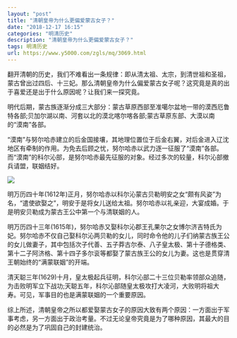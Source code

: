 ```yaml
---
layout: "post"
title: "清朝皇帝为什么更偏爱蒙古女子？"
date: "2018-12-17 16:15"
categories: "明清历史"
description: "清朝皇帝为什么更偏爱蒙古女子？"
tags: 明清历史
url: https://www.y5000.com/zgls/mq/3069.html
---
```






翻开清朝的历史，我们不难看出一条规律：即从清太祖、太宗，到清世祖和圣祖，蒙古曾出过四后、十三妃。那么清朝皇帝为什么偏爱蒙古女子呢？这究竟是真的出于喜爱还是出于什么原因呢？让我们来一探究竟。

明代后期，蒙古族逐渐分成三大部分：蒙古草原西部至准噶尔盆地一带的漠西厄鲁特各部;贝加尔湖以南、河套以北的漠北喀尔喀各部;蒙古草原东部、大漠以南的“漠南”各部。

“漠南”与努尔哈赤建立的后金国接壤，其地理位置位于后金右翼，对后金进入辽沈地区有牵制的作用。为免去后顾之忧，努尔哈赤以武力逐一征服了“漠南”各部。而“漠南”的科尔沁部，是努尔哈赤最先征服的对象。经过多次的较量，科尔沁部撤兵请盟，联姻结好。

![](https://img.y5000.com/uploads/allimg/160903/5-160Z3145341O7.jpg)

明万历四十年(1612年)正月，努尔哈赤以科尔沁蒙古贝勒明安之女“颇有风姿”为名，“遣使欲娶之”，明安于是将女儿送给太祖。努尔哈赤以礼亲迎，大宴成婚。于是明安贝勒成为蒙古王公中第一个与清联姻的人。

明万历四十三年(1615年)，努尔哈赤又娶科尔沁郡王孔果尔之女博尔济吉特氏为妃。努尔哈赤不仅自己娶科尔沁两贝勒的女儿，同时命令他的儿子们纳蒙古族王公的女儿做妻子，其中包括次子代善、五子莽古尔泰、八子皇太极、第十子德格类、第十二子阿济格、第十四子多尔衮等都娶了蒙古族王公的女儿为妻。这也是贯穿清王朝始终的“满蒙联姻”的开端。

清天聪三年(1629)十月，皇太极起兵征明，科尔沁部二十三位贝勒率领部众追随，为击败明军立下战功;天聪五年，科尔沁部随皇太极攻打大凌河，大败明将祖大寿。可见，军事目的也是满蒙联姻的一个重要原因。

综上所述，清朝皇帝之所以都爱娶蒙古女子的原因大致有两个原因：一方面出于军事考虑，另一方面出于政治考量。不过无论皇帝究竟是为了哪种原因，其最大的目的必然是为了巩固自己的封建统治。
